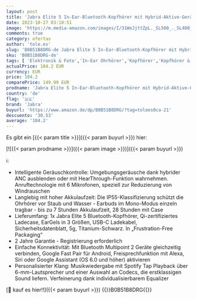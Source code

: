 ```yaml
---
layout: post
title: 'Jabra Elite 5 In-Ear-Bluetooth-Kopfhörer mit Hybrid-Aktive-Geräuschunterdrückung  ANC   6 integrierten Mikrofonen  ergonomischer Passform  6-mm-Lautsprecher - Hergestellt für iPhone - Titanium-Schwarz'
date: 2023-10-27 03:10:51
image: 'https://m.media-amazon.com/images/I/31WeJjttZpL._SL500_._SL400_.jpg'
comments: true
category: ofertas
author: 'tole.es'
slug: 'B0B51B8DRG-de Jabra Elite 5 In-Ear-Bluetooth-Kopfhörer mit Hybrid-...'
sku: 'B0B51B8DRG-de'
tags: [ 'Elektronik & Foto','In-Ear Ohrhörer','Kopfhörer','Kopfhörer & Zubehör','jabra','🇩🇪', ]
actualPrice: 104.2 EUR
currency: EUR
price: 104.2
comparePrice: 149.99 EUR
prodname: 'Jabra Elite 5 In-Ear-Bluetooth-Kopfhörer mit Hybrid-Aktive-Geräuschunterdrückung  ANC   6 integrierten Mikrofonen  ergonomischer Passform  6-mm-Lautsprecher - Hergestellt für iPhone - Titanium-Schwarz'
country: 'de'
flag: '🇩🇪'
brand: 'Jabra'
buyurl: 'https://www.amazon.de/dp/B0B51B8DRG/?tag=tolees0ca-21'
descuento: '30.53'
average: '104.2'
---
```


Es gibt ein [{{< param title >}}]({{< param buyurl >}}) hier:

[![{{< param prodname >}}]({{< param image >}})]({{< param buyurl >}})

ℹ️:

- Intelligente Geräuschkontrolle: Umgebungsgeräusche dank hybrider ANC ausblenden oder mit HearThrough-Funktion wahrnehmen. Anruftechnologie mit 6 Mikrofonen, speziell zur Reduzierung von Windrauschen
- Langlebig mit hoher Akkulaufzeit: Die IP55-Klassifizierung schützt die Ohrhörer vor Staub und Wasser - Earbuds im Mono-Modus einzeln tragbar - bis zu 7 Stunden Akkulaufzeit, 28 Stunden mit Case
- Lieferumfang: 1x Jabra Elite 5 Bluetooth-Kopfhörer, Qi-zertifiziertes Ladecase, EarGels in 3 Größen, USB-C Ladekabel, Sicherheitsdatenblatt, 5g, Titanium-Schwarz. In „Frustration-Free Packaging“
- 2 Jahre Garantie - Registrierung erforderlich
- Einfache Konnektivität: Mit Bluetooth Multipoint 2 Geräte gleichzeitig verbinden, Google Fast Pair für Android, Freisprechfunktion mit Alexa, Siri oder Google Assistant (OS 6.0 und höher) aktivieren
- Personalisierter Klang: Musikwiedergabe mit Spotify Tap Playback über 6-mm-Lautsprecher und einer Auswahl an Codecs, die erstklassigen Sound liefern. Verfeinerung dank individualisierbarem Equalizer

[🛒 kauf es hier!!]({{< param buyurl >}})
{{<world>}}B0B51B8DRG{{</world>}}
